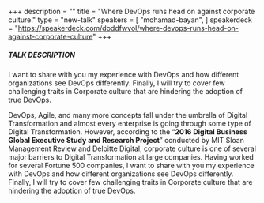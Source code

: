 +++
description = ""
title = "Where DevOps runs head on against corporate culture."
type = "new-talk"
speakers = [
        "mohamad-bayan",
]
speakerdeck = "https://speakerdeck.com/doddfwvol/where-devops-runs-head-on-against-corporate-culture"
+++
##### TALK DESCRIPTION

I want to share with you my experience with DevOps and how different organizations see DevOps differently. Finally, I will try to cover few challenging traits in Corporate culture that are hindering the adoption of true DevOps.

DevOps, Agile, and many more concepts fall under the umbrella of Digital Transformation and almost every enterprise is going through some type of Digital Transformation. However, according to the “<strong>2016 Digital Business Global Executive Study and Research Project</strong>” conducted by MIT Sloan Management Review and Deloitte Digital, corporate culture is one of several major barriers to Digital Transformation at large companies. Having worked for several Fortune 500 companies, I want to share with you my experience with DevOps and how different organizations see DevOps differently. Finally, I will try to cover few challenging traits in Corporate culture that are hindering the adoption of true DevOps.